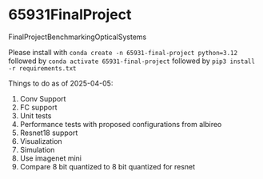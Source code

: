 # 65931FinalProject
FinalProjectBenchmarkingOpticalSystems

Please install with `conda create -n 65931-final-project python=3.12` followed by `conda activate 65931-final-project` followed by `pip3 install -r requirements.txt`

Things to do as of 2025-04-05:
1. Conv Support
2. FC support
3. Unit tests
4. Performance tests with proposed configurations from albireo
5. Resnet18 support
6. Visualization
7. Simulation 
8. Use imagenet mini
9. Compare 8 bit quantized to 8 bit quantized for resnet
